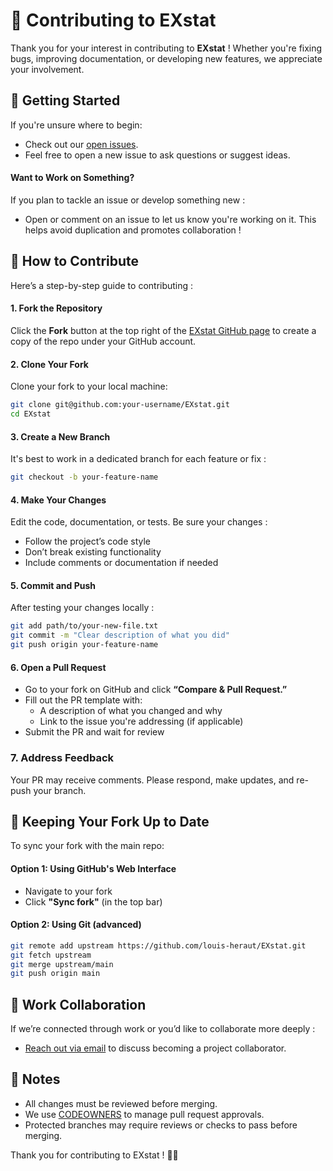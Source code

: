 # 🤝 Contributing to EXstat

Thank you for your interest in contributing to **EXstat** !
Whether you're fixing bugs, improving documentation, or developing new features, we appreciate your involvement.


## 🚀 Getting Started

If you're unsure where to begin:
- Check out our [open issues](https://github.com/louis-heraut/EXstat/issues).
- Feel free to open a new issue to ask questions or suggest ideas.

#### Want to Work on Something?
If you plan to tackle an issue or develop something new :
- Open or comment on an issue to let us know you're working on it. This helps avoid duplication and promotes collaboration !


## 🔧 How to Contribute

Here’s a step-by-step guide to contributing :

#### 1. **Fork the Repository**
Click the **Fork** button at the top right of the [EXstat GitHub page](https://github.com/louis-heraut/EXstat) to create a copy of the repo under your GitHub account.

#### 2. **Clone Your Fork**
Clone your fork to your local machine:

```bash
git clone git@github.com:your-username/EXstat.git
cd EXstat
```

#### 3. **Create a New Branch**
It's best to work in a dedicated branch for each feature or fix :

```bash
git checkout -b your-feature-name
```

#### 4. **Make Your Changes**
Edit the code, documentation, or tests. Be sure your changes :
- Follow the project’s code style
- Don’t break existing functionality
- Include comments or documentation if needed

#### 5. **Commit and Push**
After testing your changes locally :

```bash
git add path/to/your-new-file.txt
git commit -m "Clear description of what you did"
git push origin your-feature-name
```

#### 6. **Open a Pull Request**
- Go to your fork on GitHub and click **“Compare & Pull Request.”**
- Fill out the PR template with:
  - A description of what you changed and why
  - Link to the issue you're addressing (if applicable)
- Submit the PR and wait for review

### 7. **Address Feedback**
Your PR may receive comments. Please respond, make updates, and re-push your branch.


## 🔄 Keeping Your Fork Up to Date

To sync your fork with the main repo:

#### Option 1: Using GitHub's Web Interface
- Navigate to your fork
- Click **"Sync fork"** (in the top bar)

#### Option 2: Using Git (advanced)

```bash
git remote add upstream https://github.com/louis-heraut/EXstat.git
git fetch upstream
git merge upstream/main
git push origin main
```


## 🤝 Work Collaboration

If we’re connected through work or you’d like to collaborate more deeply :
- [Reach out via email](mailto:louis.heraut@inrae.fr?subject=%5BEXstat%5D) to discuss becoming a project collaborator.


## 📌 Notes

- All changes must be reviewed before merging.
- We use [CODEOWNERS](https://docs.github.com/en/repositories/managing-your-repositorys-settings-and-features/customizing-your-repository/about-code-owners) to manage pull request approvals.
- Protected branches may require reviews or checks to pass before merging.


Thank you for contributing to EXstat ! 🧪✨

